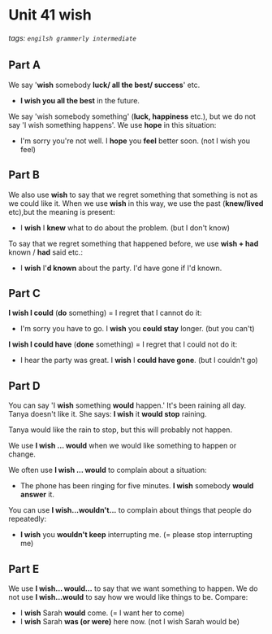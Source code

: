 # Unit 41 wish
###### tags: `engilsh grammerly intermediate`

## Part A
We say '**wish** somebody **luck/ all the best/ success**' etc.
- **I wish you all the best** in the future.

We say 'wish somebody something' (**luck, happiness** etc.), but we do not say 'I wish something happens'. We use **hope** in this situation:
- I'm sorry you're not well. I **hope** you **feel** better soon. (not I wish you feel)

## Part B
We also use **wish** to say that we regret something that something is not as we could like it.
When we use **wish** in this way, we use the past (**knew/lived** etc),but the meaning is present:
- I **wish** I **knew** what to do about the problem. (but I don't know)

To say that we regret something that happened before, we use **wish + had** known / **had** said etc.:
- I **wish** I'**d known** about the party. I'd have gone if I'd known.

## Part C
**I wish I could** (**do** something) = I regret that I cannot do it:
- I'm sorry you have to go. I **wish** you **could stay** longer. (but you can't)

**I wish I could have** (**done** something) = I regret that I could not do it:
- I hear the party was great. I **wish** I **could have gone**. (but I couldn't go)

## Part D
You can say 'I **wish** something **would** happen.'
It's been raining all day. Tanya doesn't like it. She says:
**I wish** it **would stop** raining.

Tanya would like the rain to stop, but this will probably not happen.

We use **I wish ... would** when we would like something to happen or change.

We often use **I wish ... would** to complain about a situation:
- The phone has been ringing for five minutes. **I wish** somebody **would answer** it.

You can use **I wish...wouldn't...** to complain about things that people do repeatedly:
- **I wish** you **wouldn't keep** interrupting me. (= please stop interrupting me)

## Part E
We use **I wish... would...** to say that we want something to happen. We do not use **I wish...would** to say how we would like things to be. Compare:
- I **wish** Sarah **would** come. (= I want her to come)
- I **wish** Sarah **was (or were)** here now. (not I wish Sarah would be)